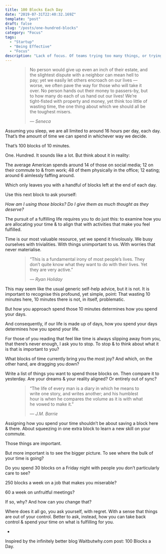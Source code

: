 ```yaml
---
title: 100 Blocks Each Day
date: "2019-07-31T22:40:32.169Z"
template: "post"
draft: false
slug: "/posts/one-hundred-blocks"
category: "Focus"
tags:
  - "Startup"
  - "Being Effective"
  - "Focus"
description: "Lack of focus. Of teams trying too many things, or trying to optimise for too many metrics, of one team pulling in one direction and another team in the other."
---
```


<figure>
	<blockquote>
		<p>No person would give up even an inch of their estate, and the slightest dispute with a neighbor can mean hell to pay; yet we easily let others encroach on our lives — worse, we often pave the way for those who will take it over. No person hands out their money to passers-by, but to how many do each of us hand out our lives! We’re tight-fisted with property and money, yet think too little of wasting time, the one thing about which we should all be the toughest misers.</p>
		<footer>
			<cite>— Seneca</cite>
		</footer>
	</blockquote>
</figure>


Assuming you sleep, we are all limited to around 16 hours per day, each day.
That’s the amount of time we can spend in whichever way we decide.

That’s 100 blocks of 10 minutes.

One. Hundred. It sounds like a lot. But think about it in reality:

The average American spends around 14 of those on social media; 12 on their commute to & from work; 48 of them physically in the office; 12 eating; around 6 aimlessly faffing around.

Which only leaves you with a handful of blocks left at the end of each day.

Use this next block to ask yourself:

*How am I using those blocks? Do I give them as much thought as they deserve?*

The pursuit of a fulfilling life requires you to do just this: to examine how you are allocating your time & to align that with activities that make you feel fulfilled.

Time is our most valuable resource, yet we spend it frivolously. We busy ourselves with trivialities. With things unimportant to us. With worries that never materialise.

<figure>
	<blockquote>
		<p>“This is a fundamental irony of most people’s lives. They don’t quite know what they want to do with their lives. Yet they are very active.”</p>
		<footer>
			<cite>— Ryan Holiday</cite>
		</footer>
	</blockquote>
</figure>

This may seem like the usual generic self-help advice, but it is not. It is important to recognise this profound, yet simple, point:
That wasting 10 minutes here, 10 minutes there is not, in itself, problematic.

But how you approach spend those 10 minutes determines how you spend your days.

And consequently, if our life is made up of days, how you spend your days determines how you spend your life.

For those of you reading that feel like time is always slipping away from you, that there’s never enough, I ask you to stop. To stop & to think about what it is that is important to you?

What blocks of time currently bring you the most joy? And which, on the other hand, are dragging you down?

Write a list of things you want to spend those blocks on. Then compare it to yesterday. Are your dreams & your reality aligned? Or entirely out of sync?

<figure>
	<blockquote>
		<p>“The life of every man is a diary in which he means to write one story, and writes another; and his humblest hour is when he compares the volume as it is with what he vowed to make it.”</p>
		<footer>
			<cite>— J.M. Barrie</cite>
		</footer>
	</blockquote>
</figure>

Assigning how you spend your time shouldn’t be about saving a block here & there. About squeezing in one extra block to learn a new skill on your commute.

Those things are important.

But more important is to see the bigger picture. To see where the bulk of your time is going?

Do you spend 30 blocks on a Friday night with people you don’t particularly care to see?

250 blocks a week on a job that makes you miserable?

60 a week on unfruitful meetings?

If so, why? And how can you change that?

Where does it all go, you ask yourself, with regret. With a sense that things are out of your control.
Better to ask, instead, how you can take back control & spend your time on what is fulfilling for you.

-

Inspired by the infinitely better blog Waitbutwhy.com post: 100 Blocks a Day.
